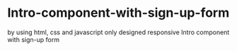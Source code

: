 # Intro-component-with-sign-up-form
by using html, css and javascript only designed responsive Intro component with sign-up form
